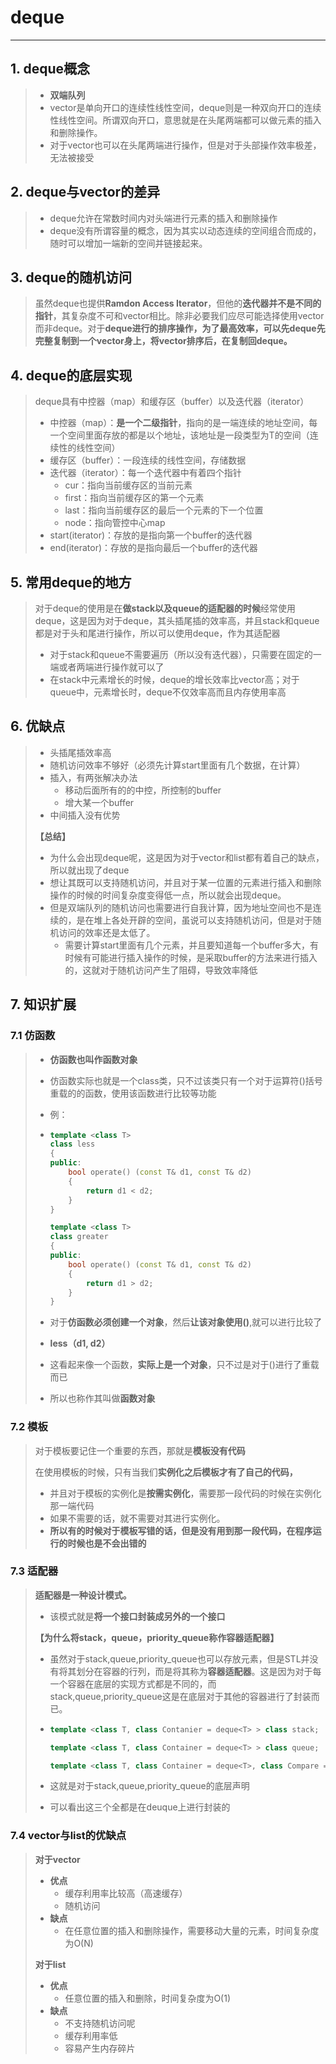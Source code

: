 # deque

----

## 1. deque概念

> - **双端队列**
> - vector是单向开口的连续性线性空间，deque则是一种双向开口的连续性线性空间。所谓双向开口，意思就是在头尾两端都可以做元素的插入和删除操作。
> - 对于vector也可以在头尾两端进行操作，但是对于头部操作效率极差，无法被接受



## 2. deque与vector的差异

> - deque允许在常数时间内对头端进行元素的插入和删除操作
> - deque没有所谓容量的概念，因为其实以动态连续的空间组合而成的，随时可以增加一端新的空间并链接起来。



## 3. deque的随机访问

> 虽然deque也提供**Ramdon Access Iterator**，但他的**迭代器并不是不同的指针**，其复杂度不可和vector相比。除非必要我们应尽可能选择使用vector而非deque。对于**deque进行的排序操作，为了最高效率，可以先deque先完整复制到一个vector身上，将vector排序后，在复制回deque。**



## 4. deque的底层实现

> deque具有中控器（map）和缓存区（buffer）以及迭代器（iterator）
>
> - 中控器（map）：**是一个二级指针**，指向的是一端连续的地址空间，每一个空间里面存放的都是以个地址，该地址是一段类型为T的空间（连续性的线性空间）
> - 缓存区（buffer）：一段连续的线性空间，存储数据
> - 迭代器（iterator）：每一个迭代器中有着四个指针
>   - cur：指向当前缓存区的当前元素
>   - first：指向当前缓存区的第一个元素
>   - last：指向当前缓存区的最后一个元素的下一个位置
>   - node：指向管控中心map
> - start(iterator)：存放的是指向第一个buffer的迭代器
> - end(iterator)：存放的是指向最后一个buffer的迭代器



## 5. 常用deque的地方

> 对于deque的使用是在**做stack以及queue的适配器的时候**经常使用deque，这是因为对于deque，其头插尾插的效率高，并且stack和queue都是对于头和尾进行操作，所以可以使用deque，作为其适配器
>
> - 对于stack和queue不需要遍历（所以没有迭代器），只需要在固定的一端或者两端进行操作就可以了
> - 在stack中元素增长的时候，deque的增长效率比vector高；对于queue中，元素增长时，deque不仅效率高而且内存使用率高



## 6. 优缺点

> - 头插尾插效率高
> - 随机访问效率不够好（必须先计算start里面有几个数据，在计算）
> - 插入，有两张解决办法
>   - 移动后面所有的的中控，所控制的buffer
>   - 增大某一个buffer
> - 中间插入没有优势
>
> **【总结】**
>
> - 为什么会出现deque呢，这是因为对于vector和list都有着自己的缺点，所以就出现了deque
> - 想让其既可以支持随机访问，并且对于某一位置的元素进行插入和删除操作的时候的时间复杂度变得低一点，所以就会出现deque。
> - 但是双端队列的随机访问也需要进行自我计算，因为地址空间也不是连续的，是在堆上各处开辟的空间，虽说可以支持随机访问，但是对于随机访问的效率还是太低了。
>   - 需要计算start里面有几个元素，并且要知道每一个buffer多大，有时候有可能进行插入操作的时候，是采取buffer的方法来进行插入的，这就对于随机访问产生了阻碍，导致效率降低



## 7. 知识扩展

### 7.1 仿函数

> - **仿函数也叫作函数对象**
>
> - 仿函数实际也就是一个class类，只不过该类只有一个对于运算符()括号重载的的函数，使用该函数进行比较等功能
>
> - 例：
>
> - ``` c++
>   template <class T>
>   class less
>   {
>   public:
>   	bool operate() (const T& d1, const T& d2)
>       {
>           return d1 < d2;
>       }
>   }
>   
>   template <class T>
>   class greater
>   {
>   public:
>   	bool operate() (const T& d1, const T& d2)
>       {
>           return d1 > d2;
>       }
>   }
>   ```
>
> - 对于**仿函数必须创建一个对象**，然后**让该对象使用()**,就可以进行比较了
>
> - **less（d1, d2）**
>
> - 这看起来像一个函数，**实际上是一个对象**，只不过是对于()进行了重载而已
>
> - 所以也称作其叫做**函数对象**



### 7.2 模板

> 对于模板要记住一个重要的东西，那就是**模板没有代码**
>
> 在使用模板的时候，只有当我们**实例化之后模板才有了自己的代码，**
>
> - 并且对于模板的实例化是**按需实例化**，需要那一段代码的时候在实例化那一端代码
> - 如果不需要的话，就不需要对其进行实例化。
> - **所以有的时候对于模板写错的话，但是没有用到那一段代码，在程序运行的时候也是不会出错的**



### 7.3 适配器

> **适配器是一种设计模式。**
>
> - 该模式就是**将一个接口封装成另外的一个接口**
>
>  
>
> **【为什么将stack，queue，priority_queue称作容器适配器】**
>
> - 虽然对于stack,queue,priority_queue也可以存放元素，但是STL并没有将其划分在容器的行列，而是将其称为**容器适配器**。这是因为对于每一个容器在底层的实现方式都是不同的，而stack,queue,priority_queue这是在底层对于其他的容器进行了封装而已。
>
> - ``` c++
>   template <class T, class Contanier = deque<T> > class stack;
>   
>   template <class T, class Container = deque<T> > class queue;
>   
>   template <class T, class Container = deque<T>, class Compare = less<typename Container::value_type> > class priority_queue;
>   ```
>
> - 这就是对于stack,queue,priority_queue的底层声明
>
> - 可以看出这三个全都是在deuque上进行封装的



### 7.4  vector与list的优缺点

> **对于vector**
>
> - **优点**
>   - 缓存利用率比较高（高速缓存）
>   - 随机访问
> - **缺点**
>   - 在任意位置的插入和删除操作，需要移动大量的元素，时间复杂度为O(N)
>
> **对于list**
>
> - **优点**
>   - 任意位置的插入和删除，时间复杂度为O(1)
> - **缺点**
>   - 不支持随机访问呢
>   - 缓存利用率低
>   - 容易产生内存碎片